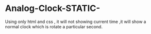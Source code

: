 # Analog-Clock-STATIC-
Using only html and css , it will not showing current time ,it will show a normal clock which is rotate a particular second.
